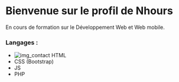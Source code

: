 # Bienvenue sur le profil de Nhours 

En cours de formation sur le Développement Web et Web mobile.

### Langages :
- ![img_contact](.img/html5-plain.svg) HTML
- CSS (Bootstrap)
- JS
- PHP
